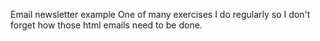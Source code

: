 Email newsletter example
One of many exercises I do regularly so I don't forget how those html emails need to be done.
